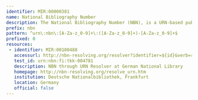 ```yaml
---
identifier: MIR:00000381
name: National Bibliography Number
description: The National Bibliography Number (NBN), is a URN-based publication identifier system employed by a variety of national libraries such as those of Germany, the Netherlands and Switzerland.  They are used to identify documents archived in national libraries, in their native format or language, and are typically used for documents which do not have a publisher-assigned identifier.
prefix: nbn
pattern: ^urn\:nbn\:[A-Za-z_0-9]+\:([A-Za-z_0-9]+)-[A-Za-z_0-9]+$
prefixed: 0
resources:
 - identifier: MIR:00100488
   accessurl: http://nbn-resolving.org/resolver?identifier=${id}&verb=redirect
   test_id: urn:nbn:fi:tkk-004781
   description: NBN through URN Resolver at German National Library
   homepage: http://nbn-resolving.org/resolve_urn.htm
   institution: Deutsche Nationalbibliothek, Frankfurt
   location: Germany
   official: false
---
```

